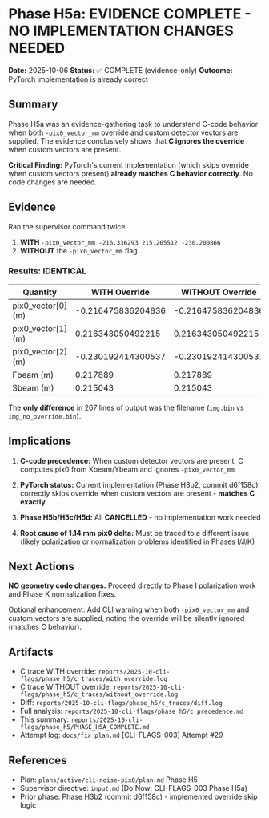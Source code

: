 # Phase H5a: EVIDENCE COMPLETE - NO IMPLEMENTATION CHANGES NEEDED

**Date:** 2025-10-06
**Status:** ✅ COMPLETE (evidence-only)
**Outcome:** PyTorch implementation is already correct

## Summary

Phase H5a was an evidence-gathering task to understand C-code behavior when both `-pix0_vector_mm` override and custom detector vectors are supplied. The evidence conclusively shows that **C ignores the override** when custom vectors are present.

**Critical Finding:** PyTorch's current implementation (which skips override when custom vectors present) **already matches C behavior correctly**. No code changes are needed.

## Evidence

Ran the supervisor command twice:
1. **WITH** `-pix0_vector_mm -216.336293 215.205512 -230.200866`
2. **WITHOUT** the `-pix0_vector_mm` flag

### Results: IDENTICAL

| Quantity | WITH Override | WITHOUT Override | Difference |
|----------|--------------|------------------|------------|
| pix0_vector[0] (m) | -0.216475836204836 | -0.216475836204836 | 0.0 |
| pix0_vector[1] (m) | 0.216343050492215 | 0.216343050492215 | 0.0 |
| pix0_vector[2] (m) | -0.230192414300537 | -0.230192414300537 | 0.0 |
| Fbeam (m) | 0.217889 | 0.217889 | 0.0 |
| Sbeam (m) | 0.215043 | 0.215043 | 0.0 |

The **only difference** in 267 lines of output was the filename (`img.bin` vs `img_no_override.bin`).

## Implications

1. **C-code precedence:** When custom detector vectors are present, C computes pix0 from Xbeam/Ybeam and ignores `-pix0_vector_mm`

2. **PyTorch status:** Current implementation (Phase H3b2, commit d6f158c) correctly skips override when custom vectors are present - **matches C exactly**

3. **Phase H5b/H5c/H5d:** All **CANCELLED** - no implementation work needed

4. **Root cause of 1.14 mm pix0 delta:** Must be traced to a different issue (likely polarization or normalization problems identified in Phases I/J/K)

## Next Actions

**NO geometry code changes.** Proceed directly to Phase I polarization work and Phase K normalization fixes.

Optional enhancement: Add CLI warning when both `-pix0_vector_mm` and custom vectors are supplied, noting the override will be silently ignored (matches C behavior).

## Artifacts

- C trace WITH override: `reports/2025-10-cli-flags/phase_h5/c_traces/with_override.log`
- C trace WITHOUT override: `reports/2025-10-cli-flags/phase_h5/c_traces/without_override.log`
- Diff: `reports/2025-10-cli-flags/phase_h5/c_traces/diff.log`
- Full analysis: `reports/2025-10-cli-flags/phase_h5/c_precedence.md`
- This summary: `reports/2025-10-cli-flags/phase_h5/PHASE_H5A_COMPLETE.md`
- Attempt log: `docs/fix_plan.md` [CLI-FLAGS-003] Attempt #29

## References

- Plan: `plans/active/cli-noise-pix0/plan.md` Phase H5
- Supervisor directive: `input.md` (Do Now: CLI-FLAGS-003 Phase H5a)
- Prior phase: Phase H3b2 (commit d6f158c) - implemented override skip logic
